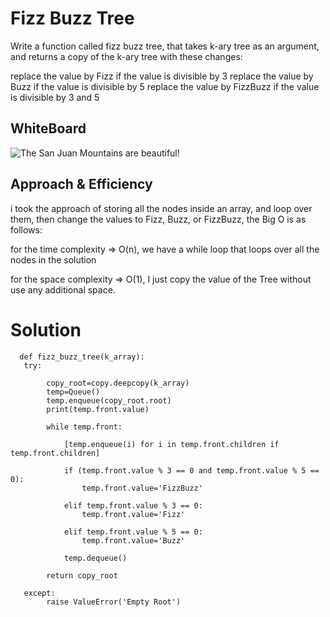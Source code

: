 
# Fizz Buzz Tree

Write a function called fizz buzz tree, that takes k-ary tree as an argument, and returns a copy of the k-ary tree with these changes:

replace the value by Fizz if the value is divisible by 3
replace the value by Buzz if the value is divisible by 5
replace the value by FizzBuzz if the value is divisible by 3 and 5

## WhiteBoard 
![The San Juan Mountains are beautiful!](https://i.ibb.co/QPbgCRX/Fizzbuzz.jpg "San Juan Mountains")

## Approach & Efficiency

i took the approach of storing all the nodes inside an array, and loop over them, then change the values to Fizz, Buzz, or FizzBuzz, the Big O is as follows:

for the time complexity => O(n), we have a while loop that loops over all the nodes in the solution

for the space complexity => O(1),  I just copy the value of the Tree without use any additional space. 

# Solution


```
  def fizz_buzz_tree(k_array):
   try:
     
        copy_root=copy.deepcopy(k_array)
        temp=Queue()
        temp.enqueue(copy_root.root)
        print(temp.front.value)

        while temp.front:

            [temp.enqueue(i) for i in temp.front.children if temp.front.children]

            if (temp.front.value % 3 == 0 and temp.front.value % 5 == 0):
                temp.front.value='FizzBuzz'

            elif temp.front.value % 3 == 0:
                temp.front.value='Fizz'

            elif temp.front.value % 5 == 0:
                temp.front.value='Buzz'   
                
            temp.dequeue()
            
        return copy_root
        
   except:
        raise ValueError('Empty Root')


```